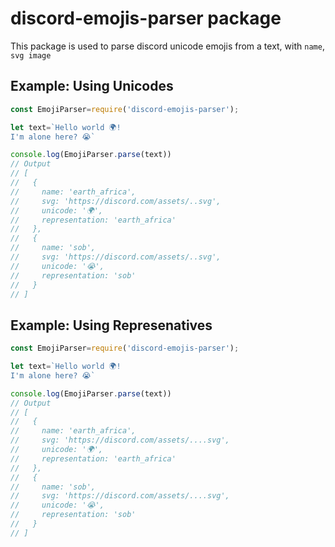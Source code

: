 # discord-emojis-parser package
This package is used to parse discord unicode emojis from a text, with `name`, `svg image`


## Example: Using Unicodes
```js
const EmojiParser=require('discord-emojis-parser');

let text=`Hello world 🌍!
I'm alone here? 😭`

console.log(EmojiParser.parse(text))
// Output
// [
//   {
//     name: 'earth_africa',
//     svg: 'https://discord.com/assets/..svg',
//     unicode: '🌍',
//     representation: 'earth_africa'
//   },
//   {
//     name: 'sob',
//     svg: 'https://discord.com/assets/..svg',
//     unicode: '😭',
//     representation: 'sob'
//   }
// ]
```

## Example: Using Represenatives
```js
const EmojiParser=require('discord-emojis-parser');

let text=`Hello world 🌍!
I'm alone here? 😭`

console.log(EmojiParser.parse(text))
// Output
// [
//   {
//     name: 'earth_africa',
//     svg: 'https://discord.com/assets/....svg',
//     unicode: '🌍',
//     representation: 'earth_africa'
//   },
//   {
//     name: 'sob',
//     svg: 'https://discord.com/assets/....svg',
//     unicode: '😭',
//     representation: 'sob'
//   }
// ]
```